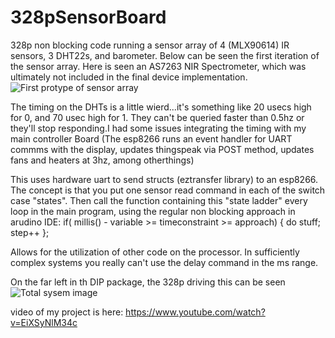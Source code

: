 # 328pSensorBoard
328p non blocking code running a sensor array of 4 (MLX90614) IR sensors, 3 DHT22s, and barometer. Below can be seen the first iteration of the sensor array. Here is seen an AS7263 NIR Spectrometer, which was ultimately not included in the final device implementation.
![First protype of sensor array](https://github.com/kbickham/328pSensorBoard/blob/master/sensorsarraysupport.jpg)


The timing on the DHTs is a little wierd...it's something like 20 usecs high for 0, and 70 usec high for 1. They can't
be queried faster than 0.5hz or they'll stop responding.I had some issues integrating the timing with my main controller
Board (The esp8266 runs an event handler for UART commms with the display, updates thingspeak via POST method, updates fans
 and heaters at 3hz, among otherthings)

This uses hardware uart to send structs (eztransfer library) to an esp8266.
The concept is that you put one sensor read command in each of the switch case "states".
Then call the function containing this "state ladder" every loop in the main program, 
using the regular non blocking approach in arudino IDE:
  if( millis() - variable  >= timeconstraint >= approach)
                        { do stuff;
                          step++
                        };
                      
Allows for the utilization of other code on the processor.
In sufficiently complex systems you really can't use the delay command in the ms range.     

On the far left in th DIP package, the 328p driving this can be seen
![Total sysem image](https://github.com/kbickham/4Dsystems8266heatsys/blob/master/PowerBControlBsensorBtop.jpg)

video of my project is here:
https://www.youtube.com/watch?v=EiXSyNlM34c

